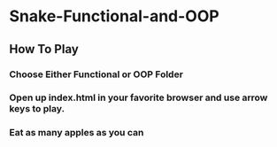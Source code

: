 # Snake-Functional-and-OOP

## How To Play

### Choose Either Functional or OOP Folder
### Open up index.html in your favorite browser and use arrow keys to play.
### Eat as many apples as you can